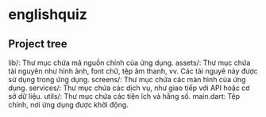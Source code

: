 # englishquiz

## Project tree 
lib/: Thư mục chứa mã nguồn chính của ứng dụng.
    assets/: Thư mục chứa tài nguyên như hình ảnh, font chữ, tệp âm thanh, vv. Các tài nguyê này được sử dụng trong ứng dụng.
    screens/: Thư mục chứa các màn hình của ứng dụng.
    services/: Thư mục chứa các dịch vụ, như giao tiếp với API hoặc cơ sở dữ liệu.
    utils/: Thư mục chứa các tiện ích và hằng số.
main.dart: Tệp chính, nơi ứng dụng được khởi động.
